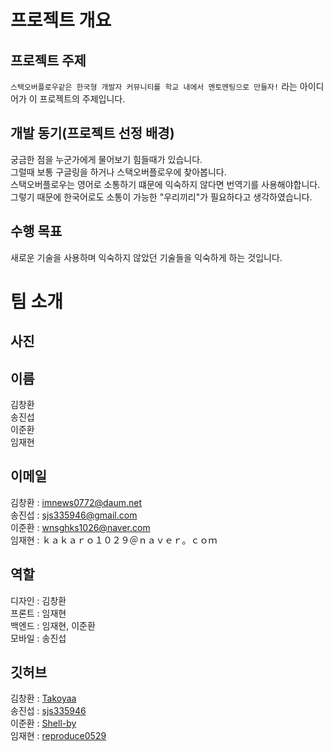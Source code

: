 # 프로젝트 개요

## 프로젝트 주제
``스택오버플로우같은 한국형 개발자 커뮤니티를 학교 내에서 멘토멘팅으로 만들자!`` 라는 아이디어가 이 프로젝트의 주제입니다.

## 개발 동기(프로젝트 선정 배경)
궁금한 점을 누군가에게 물어보기 힘들때가 있습니다.<br>
그럴때 보통 구글링을 하거나 스택오버플로우에 찾아봅니다.<br>
스택오버플로우는 영어로 소통하기 떄문에 익숙하지 않다면 번역기를 사용해야합니다.<br>
그렇기 때문에 한국어로도 소통이 가능한 "우리끼리"가 필요하다고 생각하였습니다.

## 수행 목표
새로운 기술을 사용하며 익숙하지 않았던 기술들을 익숙하게 하는 것입니다.<br>

# 팀 소개

## 사진

## 이름
김창환<br>
송진섭<br>
이준환<br>
임재현

## 이메일
김창환 : imnews0772@daum.net<br>
송진섭 : sjs335946@gmail.com<br>
이준환 : wnsghks1026@naver.com<br>
임재현 : ｋａｋａｒｏ１０２９＠ｎａｖｅｒ。ｃｏｍ
## 역할
디자인 : 김창환 <br>
프론트 : 임재현 <br>
백엔드 : 임재현, 이준환 <br>
모바일 : 송진섭<br>

## 깃허브
김창환 : <a href="https://github.com/Takoyaa">Takoyaa</a><br>
송진섭 : <a href="https://github.com/sjs335946">sjs335946</a><br>
이준환 : <a href="https://github.com/Shell-by">Shell-by</a><br>
임재현 : <a href="https://github.com/reproduce0529">reproduce0529</a><br>
